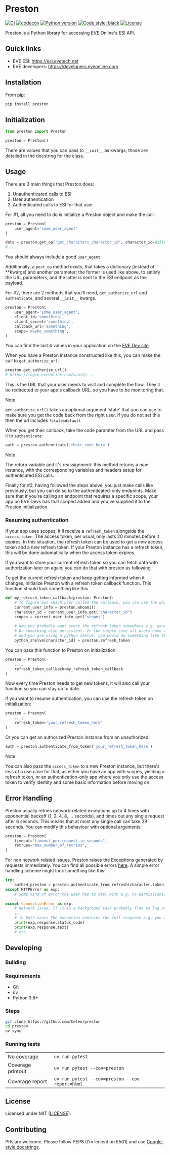 # Preston

[![CI](https://github.com/Celeo/preston/workflows/CI/badge.svg?branch=master)](https://github.com/Celeo/preston/actions?query=workflow%3ACI)
[![codecov](https://codecov.io/gh/Celeo/preston/branch/master/graph/badge.svg?token=2R9RY3P229)](https://codecov.io/gh/Celeo/preston)
[![Python version](https://img.shields.io/badge/Python-3.8+-blue)](https://www.python.org/)
[![Code style: black](https://img.shields.io/badge/code%20style-black-000000.svg)](https://github.com/psf/black)
[![License](https://img.shields.io/badge/License-MIT-green)](LICENSE)

Preston is a Python library for accessing EVE Online's ESI API.

## Quick links

* EVE ESI: <https://esi.evetech.net>
* EVE developers: <https://developers.eveonline.com>

## Installation

From [pip](https://pip.pypa.io/en/stable/):

```sh
pip install preston
```

## Initialization

```python
from preston import Preston

preston = Preston()
```

There are values that you can pass to `__init__` as kwargs; those are detailed in the docstring for the class.

## Usage

There are 3 main things that Preston does:

1. Unauthenticated calls to ESI
2. User authentication
3. Authenticated calls to ESI for that user

For #1, all you need to do is initialize a Preston object and make the call:

```python
preston = Preston(
    user_agent='some_user_agent'
)

data = preston.get_op('get_characters_character_id', character_id=91316135)
# ...
```

You should always include a good `user_agent`.

Additionally, a `post_op` method exists, that takes a dictionary (instead of **kwargs) and another parameter; the former is used like above, to satisfy the URL parameters, and the latter is sent to the ESI endpoint as the payload.

For #2, there are 2 methods that you'll need, `get_authorize_url` and `authenticate`, and several `__init__` kwargs.

```python
preston = Preston(
    user_agent='some_user_agent',
    client_id='something',
    client_secret='something',
    callback_url='something',
    scope='maybe_something',
)
```

You can find the last 4 values in your application on the [EVE Dev site](https://developers.eveonline.com/).

When you have a Preston instance constructed like this, you can make the call to `get_authorize_url`.

```python
preston.get_authorize_url()
# https://login.eveonline.com/oauth/...
```

This is the URL that your user needs to visit and complete the flow. They'll be redirected to your app's callback URL, so you have to be monitoring that.

> [!NOTE]
> `get_authorize_url()` takes an optional argument 'state' that you can use to make sure you get the code back from the right user. 
> If you do not set this then the url includes `?state=default`

When you get their callback, take the code paramter from the URL and pass it to `authenticate`:

```python
auth = preston.authenticate('their_code_here')
```

> [!NOTE]
> The return variable and it's reassignment: this method returns a *new* instance, with the corresponding variables and headers setup for authenticated ESI calls.

Finally for #3, having followed the steps above, you just make calls like previously, but you can do so to the authenticated-only endpoints. Make sure that if you're calling
an endpoint that requires a specific scope, your app on EVE Devs has that scoped added and you've supplied it to the Preston initialization.

### Resuming authentication

If your app uses scopes, it'll receive a `refresh_token` alongside the `access_token`. The access token, per usual, only lasts 20 minutes before it expires. In this situation,
the refresh token can be used to get a *new* access token and a *new* refresh token. If your Preston instance has a refresh token, this will be done automatically when the access token expires.

If you want to store your current refresh token so you can fetch data with authorization later on again, you can do that with preston as following.

To get the current refresh token and keep getting informed when it changes, initialize Preston with a refresh token callback function.
This function should look something like this
```python
def my_refresh_token_callback(preston: Preston):
    # To figure out which user called the callback, you can use the whoami() function.
    current_user_info = preston.whoami()
    character_id = current_user_info.get("character_id")
    scopes = current_user_info.get("scopes")
    
    # Now you probably want store the refresh token somewhere e.g. your db
    # Or something else persistent. In the simple case all users have the same scopes
    # and you are using a python shelve, you would do something like this:
    python_shelve[character_id] = preston.refresh_token
```

You can pass this function to Preston on initialization:
```python
preston = Preston(
    ...,
    refresh_token_callback=my_refresh_token_callback
)
```

Now every time Preston needs to get new tokens, it will also call your function so you can stay up to date.

If you want to resume authentication, you can use the refresh token on initialization:
```python
preston = Preston(
    ...,
    refresh_token='your_refresh_token_here'
)
```
Or you can get an authorized Preston instance from an unauthorized:
```python
auth = preston.authenticate_from_token('your_refresh_token_here')
```

> [!NOTE]
> You can also pass the `access_token` to a new Preston instance, but there's less of a use case for that, as either you have an app with scopes, yielding a refresh token,
> or an authentication-only app where you only use the access token to verify identity and some basic information before moving on.

## Error Handling

Preston usually retries network-related exceptions up to 4 times with exponential backoff (1, 2, 4, 8, ... seconds), and times out any single request
after 6 seconds. This means that at most any single call can take 39 seconds. You can modify this behaviour with optional arguments:
```python
preston = Preston(
    timeout="timeout_per_request_in_seconds",
    retrues="max_number_of_retries",
)
```

For non network related issues, Preston raises the Exceptions generated by requests immediately. 
You can find all possible errors [here](https://requests.readthedocs.io/en/latest/_modules/requests/exceptions/).
A simple error handling scheme might look something like this:
```python
try:
    authed_preston = preston.authenticate_from_refresh(character.token)
except HTTPError as exp:
    # Some kind of error the user has to deal with e.g. no permissions, token revoked on website
    ...
except ConnectionError as exp:
    # Network issue. If it is a background task probably fine to log and skip, if there is a user tell him network is bad
    ...
    # in both cases The exception contains the full response e.g. you can
    print(exp.response.status_code)
    print(exp.response.text)
    # etc.
```

## Developing

### Building

### Requirements

* Git
* uv
* Python 3.8+

### Steps

```sh
git clone https://github.com/Celeo/preston
cd preston
uv sync
```

### Running tests

| | |
| --- | --- |
| No coverage | `uv run pytest`
| Coverage printout | `uv run pytest --cov=preston` |
| Coverage report | `uv run pytest --cov=preston --cov-report=html` |

## License

Licensed under MIT ([LICENSE](LICENSE)).

## Contributing

PRs are welcome. Please follow PEP8 (I'm lenient on E501) and use [Google-style docstrings](https://www.sphinx-doc.org/en/master/usage/extensions/example_google.html#example-google).
